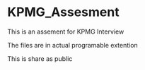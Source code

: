 # KPMG_Assesment

This is an assement for KPMG Interview

The files are in actual programable extention

This is share as public


